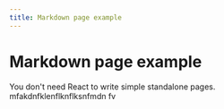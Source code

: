 ```yaml
---
title: Markdown page example
---
```


# Markdown page example

You don't need React to write simple standalone pages.
mfakdnfklenflknflksnfmdn fv
